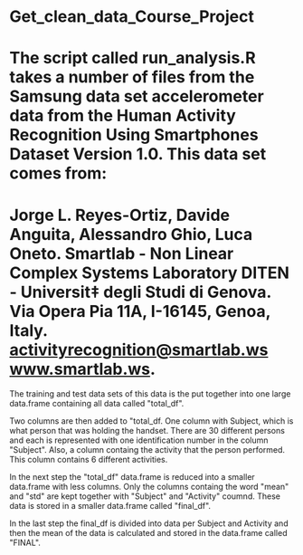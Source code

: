 Get_clean_data_Course_Project
=============================


The script called run_analysis.R takes a number of files from the Samsung data set accelerometer data from the  Human Activity Recognition Using Smartphones Dataset Version 1.0. This data set comes from:
==================================================================
Jorge L. Reyes-Ortiz, Davide Anguita, Alessandro Ghio, Luca Oneto.
Smartlab - Non Linear Complex Systems Laboratory
DITEN - Universit‡ degli Studi di Genova.
Via Opera Pia 11A, I-16145, Genoa, Italy.
activityrecognition@smartlab.ws
www.smartlab.ws. 
==================================================================
The training and test data sets of this data is the put together into one large data.frame containing all data called "total_df".

Two columns are then added to "total_df. One column with Subject, which is what person that was holding the handset. There are 30 different persons and each is represented with one identification number in the column "Subject". Also, a column containg the activity that the person performed. This column contains 6 different activities.

In the next step the "total_df" data.frame is reduced into a smaller data.frame with less columns. Only the columns containg the word "mean" and "std" are kept together with "Subject" and "Activity" coumnd. These data is stored in a smaller data.frame called "final_df".

In the last step the final_df is divided into data per Subject and Activity and then the mean of the data is calculated and stored in the data.frame called "FINAL".





